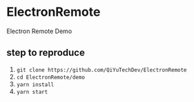 # ElectronRemote

Electron Remote Demo

## step to reproduce

1. `git clone https://github.com/QiYuTechDev/ElectronRemote`
1. `cd ElectronRemote/demo`
1. `yarn install`
1. `yarn start`
